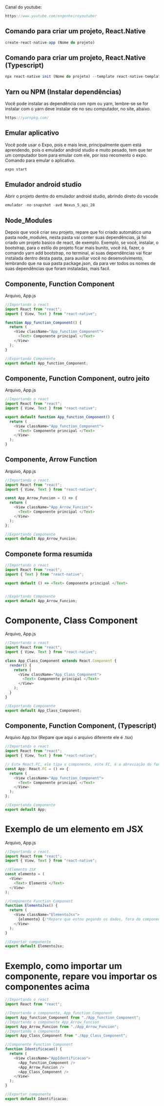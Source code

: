 Canal do youtube:

```js
https://www.youtube.com/engenheiroyoutuber
```

## Comando para criar um projeto, React.Native

```js
create-react-native-app (Nome do projeto)
```

## Comando para criar um projeto, React.Native (Typescript)

```js
npx react-native init (Nome do projeto) --template react-native-template-typescript
```

## Yarn ou NPM (Instalar dependências)

Você pode instalar as dependência com npm ou yarn, lembre-se se for instalar com
o yarn deve instalar ele no seu computador, no site, abaixo.

```js
https://yarnpkg.com/
```

## Emular aplicativo

Você pode usar o Expo, pois e mais leve, principalmente quem está aprendendo,
pois o emulador android studio e muito pesado, tem que ter um computador bom
para emular com ele, por isso recomento o expo. Comando para emular o
aplicativo.

```js
expo start
```

## Emulador android studio

Abrir o projeto dentro do emulador android studio, abrindo direto do vscode

```js
emulador -no-snapshot -avd Nexus_5_api_28
```

## Node_Modules

Depois que você criar seu projeto, repare que foi criado automático uma pasta
node_modules, nesta pasta vai conter suas dependências, já foi criado um projeto
basico de react, de exemplo. Exemplo, se você, instalar, o bootstrap, para o
estilo do projeto ficar mais bunito, você irá, fazer, o comando yarn add
bootstrap, no terminal, ai suas dependências vai ficar instalada dentro desta
pasta, para auxiliar você no desenvolvimento, lembrando que na sua pasta
package.json, da para ver todos os nomes de suas dependências que foram
instaladas, mais facil.

## Componente, Function Component

Arquivo, App.js

```js
//Importando o react
import React from "react";
import { View, Text } from "react-native";

function App_function_Component() {
  return (
    <View className="App_function_Component">
      <Text> Componente principal </Text>
    </View>
  );
}

//Exportando Componente
export default App_function_Component;
```

## Componente, Function Component, outro jeito

Arquivo, App.js

```js
//Importando o react
import React from "react";
import { View, Text } from "react-native";

export default function App_function_Component() {
  return (
    <View className="App_function_Component">
      <Text> Componente principal </Text>
    </View>
  );
}
```

## Componente, Arrow Function

Arquivo, App.js

```js
//Importando o react
import React from "react";
import { View, Text } from "react-native";

const App_Arrow_Funcion = () => {
  return (
    <View className="App_Arrow_Funcion">
      <Text> Componente principal </Text>
    </View>
  );
};

//Exportando Componente
export default App_Arrow_Funcion;
```

## Componete forma resumida

```js
//Importando o react
import React from "react";
import { Text } from "react-native";

export default () => <Text> Componente principal </Text>


//Exportando Componente
export default App_Arrow_Funcion;
```

# Componente, Class Component

Arquivo, App.js

```js
//Importando o react
import React from "react";
import { View, Text } from "react-native";

class App_Class_Component extends React.Component {
  render() {
    return (
      <View className="App_Class_Component">
        <Text> Componente principal </Text>
      </View>
    );
  }
}

//Exportando Componente
export default App_Class_Component;
```

## Componente, Function Component, (Typescript)

Arquivo App.tsx (Repare que aqui o arquivo diferente ele é .tsx)

```js
//Importando o react
import React from "react";
import { View, Text } from "react-native";

// Este React.FC, ele tipa o componente, este FC, é a abreviação do function component
const App: React.FC = () => {
  return (
    <View className="App_function_Component">
      <Text> Componente principal </Text>
    </View>
  );
};

//Exportando Componente
export default App;
```

# Exemplo de um elemento em JSX

Arquivo, App.js

```js
//Importando o react
import React from "react";
import { View, Text } from "react-native";

//Elemento JSX
const elemento = (
  <View>
    <Text> Elemento </Text>
  </View>
);

//Componente Function Component
function ElementoJsx() {
  return (
    <View className="ElementoJsx">
      {elemento} {/*Repare que estou pegando os dados, fora do componente*/}
    </View>
  );
}

//Exportar componente
export default ElementoJsx;
```

# Exemplo, como importar um componente, repare vou importar os componentes acima

```js
//Importando o react
import React from "react";

//Importando o componente, App_function_Component
import App_function_Component from "./App_function_Component";
//Importando o componente App_Arrow_Funcion
import App_Arrow_Funcion from "./App_Arrow_Funcion";
//Importando o componente
import App_Class_Component from "./App_Class_Component";

//Componente Function Component
function Identificacao() {
  return (
    <View className="AppIdentificacao">
      <App_function_Component />
      <App_Arrow_Funcion />
      <App_Class_Component />
    </View>
  );
}

//Exportar componente
export default Identificacao;
```
